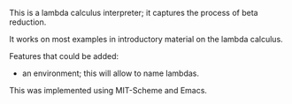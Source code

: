 This is a lambda calculus interpreter; it captures the process of beta reduction.

It works on most examples in introductory material on the lambda calculus.

Features that could be added:
- an environment; this will allow to name lambdas.


This was implemented using MIT-Scheme and Emacs.
